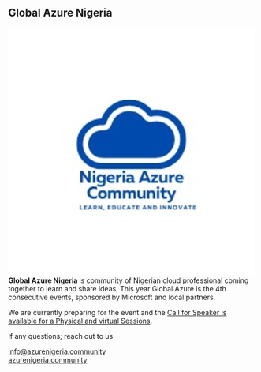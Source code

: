 <h2> Global Azure Nigeria </h2>
<img src="https://github.com/Paulooma/communities/blob/main/2022/GlobalAzureNaija/AzureNigeriaLogo.png" alt="The Nigeria Azure Community Logo">
<b> Global Azure Nigeria </b> is community of Nigerian cloud professional coming together to learn and share ideas, This year Global Azure is the 4th consecutive events, sponsored by Microsoft and local partners.

We are currently preparing for the event and the <a href="https://sessionize.com/global-azure-lagos-nigeria-2022/">Call for Speaker is available for a Physical and virtual Sessions</a>.

If any questions; reach out to us

<a href="info@azurenigeria.community">info@azurenigeria.community</a><br>
<a href="azurenigeria.community">azurenigeria.community</a>
